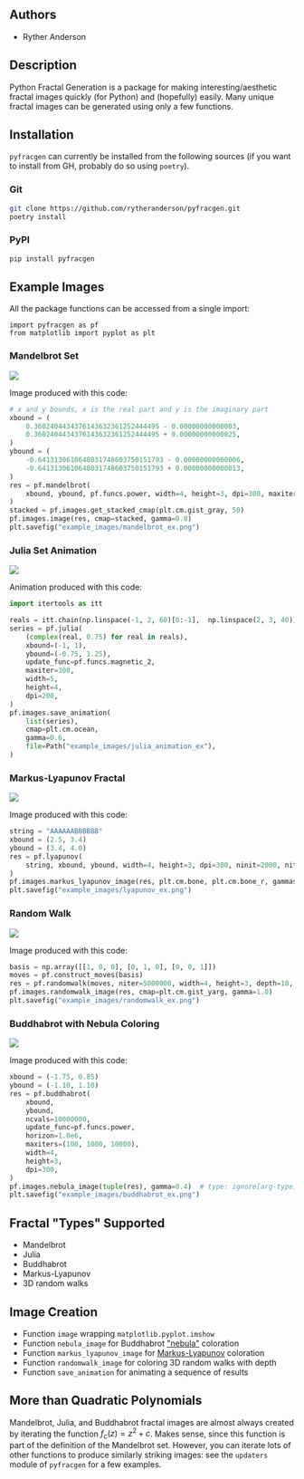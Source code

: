 ## Authors

- Ryther Anderson

## Description
Python Fractal Generation is a package for making interesting/aesthetic fractal
images quickly (for Python) and (hopefully) easily. Many unique fractal images
can be generated using only a few functions.
## Installation

`pyfracgen` can currently be installed from the following sources (if you want
to install from GH, probably do so using `poetry`).

### Git
```bash
git clone https://github.com/rytheranderson/pyfracgen.git
poetry install
```

### PyPI
```bash
pip install pyfracgen
```

## Example Images

All the package functions can be accessed from a single import:
```
import pyfracgen as pf
from matplotlib import pyplot as plt
```

### Mandelbrot Set
![](https://github.com/rytheranderson/pyfracgen/raw/main/example_images/mandelbrot_ex.png?raw=true)

Image produced with this code:

```python
# x and y bounds, x is the real part and y is the imaginary part
xbound = (
    0.3602404434376143632361252444495 - 0.00000000000003,
    0.3602404434376143632361252444495 + 0.00000000000025,
)
ybound = (
    -0.6413130610648031748603750151793 - 0.00000000000006,
    -0.6413130610648031748603750151793 + 0.00000000000013,
)
res = pf.mandelbrot(
    xbound, ybound, pf.funcs.power, width=4, height=3, dpi=300, maxiter=5000
)
stacked = pf.images.get_stacked_cmap(plt.cm.gist_gray, 50)
pf.images.image(res, cmap=stacked, gamma=0.8)
plt.savefig("example_images/mandelbrot_ex.png")
```

### Julia Set Animation
![](https://github.com/rytheranderson/pyfracgen/raw/main/example_images/julia_animation_ex.gif?raw=true)

Animation produced with this code:

```python
import itertools as itt

reals = itt.chain(np.linspace(-1, 2, 60)[0:-1],  np.linspace(2, 3, 40))
series = pf.julia(
    (complex(real, 0.75) for real in reals),
    xbound=(-1, 1),
    ybound=(-0.75, 1.25),
    update_func=pf.funcs.magnetic_2,
    maxiter=300,
    width=5,
    height=4,
    dpi=200,
)
pf.images.save_animation(
    list(series),
    cmap=plt.cm.ocean,
    gamma=0.6,
    file=Path("example_images/julia_animation_ex"),
)
```

### Markus-Lyapunov Fractal
![](https://github.com/rytheranderson/pyfracgen/raw/main/example_images/lyapunov_ex.png?raw=true)

Image produced with this code:

```python
string = "AAAAAABBBBBB"
xbound = (2.5, 3.4)
ybound = (3.4, 4.0)
res = pf.lyapunov(
    string, xbound, ybound, width=4, height=3, dpi=300, ninit=2000, niter=2000
)
pf.images.markus_lyapunov_image(res, plt.cm.bone, plt.cm.bone_r, gammas=(8, 1))
plt.savefig("example_images/lyapunov_ex.png")
```

### Random Walk
![](https://github.com/rytheranderson/pyfracgen/raw/main/example_images/randomwalk_ex.png?raw=true)

Image produced with this code:

```python
basis = np.array([[1, 0, 0], [0, 1, 0], [0, 0, 1]])
moves = pf.construct_moves(basis)
res = pf.randomwalk(moves, niter=5000000, width=4, height=3, depth=10, dpi=300)
pf.images.randomwalk_image(res, cmap=plt.cm.gist_yarg, gamma=1.0)
plt.savefig("example_images/randomwalk_ex.png")
```

### Buddhabrot with Nebula Coloring
![](https://github.com/rytheranderson/pyfracgen/raw/main/example_images/buddhabrot_ex.png?raw=true)

Image produced with this code:

```python
xbound = (-1.75, 0.85)
ybound = (-1.10, 1.10)
res = pf.buddhabrot(
    xbound,
    ybound,
    ncvals=10000000,
    update_func=pf.funcs.power,
    horizon=1.0e6,
    maxiters=(100, 1000, 10000),
    width=4,
    height=3,
    dpi=300,
)
pf.images.nebula_image(tuple(res), gamma=0.4)  # type: ignore[arg-type]
plt.savefig("example_images/buddhabrot_ex.png")
```
## Fractal "Types" Supported
* Mandelbrot
* Julia
* Buddhabrot
* Markus-Lyapunov
* 3D random walks

## Image Creation
* Function `image` wrapping `matplotlib.pyplot.imshow`
* Function `nebula_image` for Buddhabrot ["nebula"](https://en.wikipedia.org/wiki/Buddhabrot#Nuances) coloration
* Function `markus_lyapunov_image` for [Markus-Lyapunov](https://doi.org/10.1016/0097-8493(89)90019-8) coloration
* Function `randomwalk_image` for coloring 3D random walks with depth
* Function `save_animation` for animating a sequence of results

## More than Quadratic Polynomials
Mandelbrot, Julia, and Buddhabrot fractal images are almost always created by
iterating the function $f_c(z) = z^2 + c$. Makes sense, since this function is
part of the definition of the Mandelbrot set. However, you can iterate lots of
other functions to produce similarly striking images: see the `updaters` module
of `pyfracgen` for a few examples.
